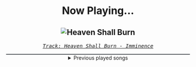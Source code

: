 <div align="center"> 
<h1>Now Playing...</h1>

![Heaven Shall Burn](https://i.scdn.co/image/ab67616d00001e0209f37d6079a32ec2c2cb1615)
--
_<samp><a href="https://open.spotify.com/track/0C8mZZLRaf2X8MKCVkbMbC">Track: Heaven Shall Burn - Imminence</a></samp>_

<div style="border: 1px #4B5054 solid"></div>
<details>
  <summary>
    Previous played songs
  </summary>
  <table>
    <thead>
      <tr>
        <th>
          Artist
        </th>
        <th>
          Song
        </th>
        <th>
          Link
        </th>
      </tr>
    </thead>
    <tbody>
      <tr><td>Imminence</td><td>Heaven Shall Burn</td><td><a href="https://open.spotify.com/track/0C8mZZLRaf2X8MKCVkbMbC">https://open.spotify.com/track/0C8mZZLRaf2X8MKCVkbMbC</a></td></tr><tr><td>Thy Art Is Murder</td><td>Blood Throne</td><td><a href="https://open.spotify.com/track/1q2q42WTl2WAzpo2Ja9H7B">https://open.spotify.com/track/1q2q42WTl2WAzpo2Ja9H7B</a></td></tr><tr><td>Ice Nine Kills</td><td>Meat & Greet</td><td><a href="https://open.spotify.com/track/4GxFq0SoA0QOsocHvtHIvL">https://open.spotify.com/track/4GxFq0SoA0QOsocHvtHIvL</a></td></tr><tr><td>VRSTY</td><td>The Plug</td><td><a href="https://open.spotify.com/track/5YYXH0UJxXsoRBhI4VUpUk">https://open.spotify.com/track/5YYXH0UJxXsoRBhI4VUpUk</a></td></tr><tr><td>VRSTY</td><td>Forget You Forever</td><td><a href="https://open.spotify.com/track/72kA6h6wF4UlMObD6BY0f3">https://open.spotify.com/track/72kA6h6wF4UlMObD6BY0f3</a></td></tr><tr><td>VRSTY</td><td>Fuck You Forever</td><td><a href="https://open.spotify.com/track/04pzPN5ekqO0g08DgPmLla">https://open.spotify.com/track/04pzPN5ekqO0g08DgPmLla</a></td></tr><tr><td>VRSTY</td><td>The Way It Is</td><td><a href="https://open.spotify.com/track/4cYI88ewoSelXC7LiwZzYy">https://open.spotify.com/track/4cYI88ewoSelXC7LiwZzYy</a></td></tr><tr><td>VRSTY</td><td>Glad You Came</td><td><a href="https://open.spotify.com/track/4DpjEOctXPXnhQo4YX4cSo">https://open.spotify.com/track/4DpjEOctXPXnhQo4YX4cSo</a></td></tr><tr><td>VRSTY</td><td>Kill The Rich (Feat. Andy Cizek)</td><td><a href="https://open.spotify.com/track/1k8ZXpZCCCtL8eGiTWgUNK">https://open.spotify.com/track/1k8ZXpZCCCtL8eGiTWgUNK</a></td></tr><tr><td>VRSTY</td><td>The Plug</td><td><a href="https://open.spotify.com/track/5YYXH0UJxXsoRBhI4VUpUk">https://open.spotify.com/track/5YYXH0UJxXsoRBhI4VUpUk</a></td></tr><tr><td>VRSTY</td><td>Forget You Forever</td><td><a href="https://open.spotify.com/track/72kA6h6wF4UlMObD6BY0f3">https://open.spotify.com/track/72kA6h6wF4UlMObD6BY0f3</a></td></tr><tr><td>VRSTY</td><td>Fuck You Forever</td><td><a href="https://open.spotify.com/track/04pzPN5ekqO0g08DgPmLla">https://open.spotify.com/track/04pzPN5ekqO0g08DgPmLla</a></td></tr><tr><td>VRSTY</td><td>The Way It Is</td><td><a href="https://open.spotify.com/track/4cYI88ewoSelXC7LiwZzYy">https://open.spotify.com/track/4cYI88ewoSelXC7LiwZzYy</a></td></tr><tr><td>VRSTY</td><td>Glad You Came</td><td><a href="https://open.spotify.com/track/4DpjEOctXPXnhQo4YX4cSo">https://open.spotify.com/track/4DpjEOctXPXnhQo4YX4cSo</a></td></tr><tr><td>VRSTY</td><td>Kill The Rich (Feat. Andy Cizek)</td><td><a href="https://open.spotify.com/track/1k8ZXpZCCCtL8eGiTWgUNK">https://open.spotify.com/track/1k8ZXpZCCCtL8eGiTWgUNK</a></td></tr><tr><td>VRSTY</td><td>The Plug</td><td><a href="https://open.spotify.com/track/5YYXH0UJxXsoRBhI4VUpUk">https://open.spotify.com/track/5YYXH0UJxXsoRBhI4VUpUk</a></td></tr><tr><td>VRSTY</td><td>Forget You Forever</td><td><a href="https://open.spotify.com/track/72kA6h6wF4UlMObD6BY0f3">https://open.spotify.com/track/72kA6h6wF4UlMObD6BY0f3</a></td></tr><tr><td>VRSTY</td><td>Fuck You Forever</td><td><a href="https://open.spotify.com/track/04pzPN5ekqO0g08DgPmLla">https://open.spotify.com/track/04pzPN5ekqO0g08DgPmLla</a></td></tr><tr><td>VRSTY</td><td>The Way It Is</td><td><a href="https://open.spotify.com/track/4cYI88ewoSelXC7LiwZzYy">https://open.spotify.com/track/4cYI88ewoSelXC7LiwZzYy</a></td></tr><tr><td>VRSTY</td><td>Glad You Came</td><td><a href="https://open.spotify.com/track/4DpjEOctXPXnhQo4YX4cSo">https://open.spotify.com/track/4DpjEOctXPXnhQo4YX4cSo</a></td></tr>
    </tbody>
  </table>
</details>

</div>
